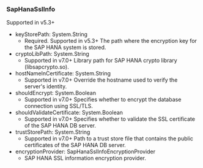 ### SapHanaSslInfo
Supported in v5.3+

- keyStorePath: System.String
  - Required. Supported in v5.3+
  The path where the encryption key for the SAP HANA system is stored.
- cryptoLibPath: System.String
  - Supported in v7.0+
  Library path for SAP HANA crypto library (libsapcrypto.so).
- hostNameInCertificate: System.String
  - Supported in v7.0+
  Override the hostname used to verify the server's identity.
- shouldEncrypt: System.Boolean
  - Supported in v7.0+
  Specifies whether to encrypt the database connection using SSL/TLS.
- shouldValidateCertificate: System.Boolean
  - Supported in v7.0+
  Specifies whether to validate the SSL certificate of the SAP HANA DB server.
- trustStorePath: System.String
  - Supported in v7.0+
  Path to a trust store file that contains the public certificates of the SAP HANA DB server.
- encryptionProvider: SapHanaSslInfoEncryptionProvider
  - SAP HANA SSL information encryption provider.
